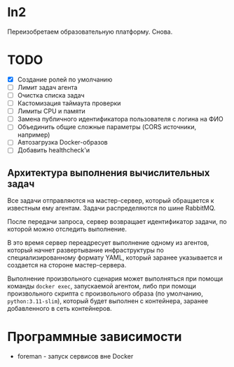 # ln2

Переизобретаем образовательную платформу. Снова.

# TODO
- [x] Создание ролей по умолчанию
- [ ] Лимит задач агента
- [ ] Очистка списка задач
- [ ] Кастомизация таймаута проверки
- [ ] Лимиты CPU и памяти
- [ ] Замена публичного идентификатора пользователя с логина на ФИО
- [ ] Объединить общие сложные параметры (CORS источники, например)
- [ ] Автозагрузка Docker-образов
- [ ] Добавить healthcheck'и

## Архитектура выполнения вычислительных задач

Все задачи отправляются на мастер-сервер, который обращается к известным ему агентам. Задачи
распределяются по шине RabbitMQ.

После передачи запроса, сервер возвращает идентификатор задачи, по которой можно отследить выполнение.

В это время сервер переадресует выполнение одному из агентов, который начнет развертывание 
инфраструктуры по специализированному формату YAML, который заранее указывается и создается на стороне мастер-сервера.

Выполнение произвольного сценария может выполняться при помощи команды `docker exec`, запускаемой агентом, либо при помощи
произвольного скрипта с произвольного образа (по умолчанию, `python:3.11-slim`), который будет выполнен с контейнера, заранее
добавленного в сеть контейнеров.

# Программные зависимости

- foreman - запуск сервисов вне Docker

